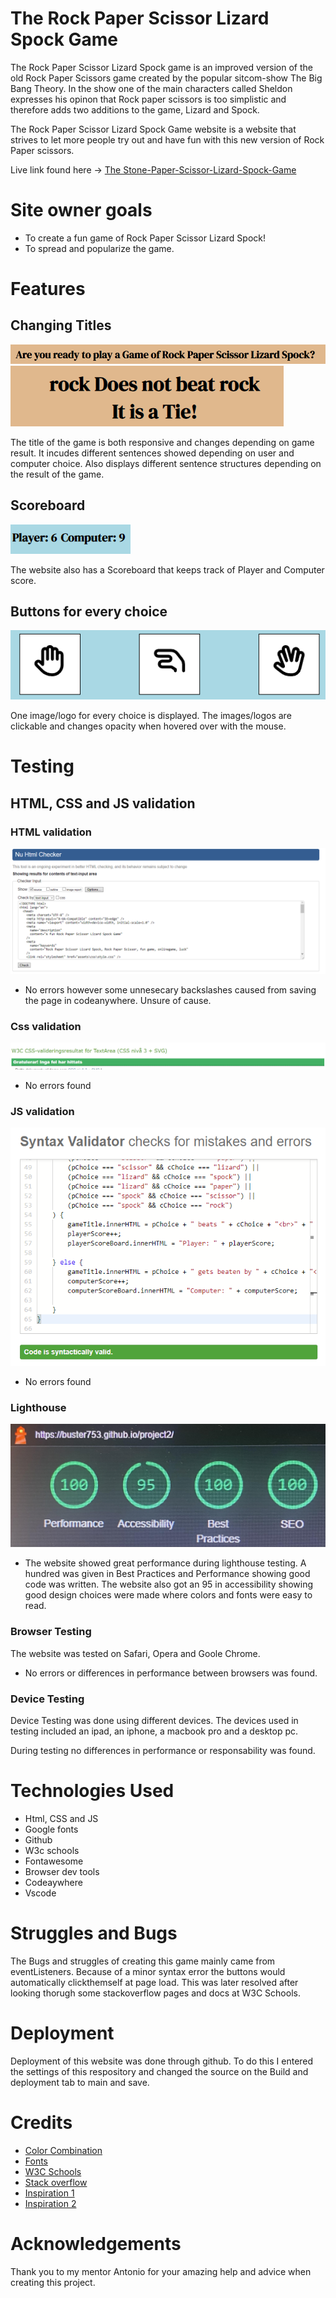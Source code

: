 # The Rock Paper Scissor Lizard Spock Game

The Rock Paper Scissor Lizard Spock game is an improved version of the old Rock Paper Scissors game created by the popular sitcom-show The Big Bang Theory. In the show one of the main characters called Sheldon expresses his opinon that Rock paper scissors is too simplistic and therefore adds two additions to the game, Lizard and Spock.

The Rock Paper Scissor Lizard Spock Game website is a website that strives to let more people try out and have fun with this new version of Rock Paper scissors.

Live link found here -> [The Stone-Paper-Scissor-Lizard-Spock-Game](https://buster753.github.io/project2/)

# Site owner goals
* To create a fun game of Rock Paper Scissor Lizard Spock!
* To spread and popularize the game.

# Features


## Changing Titles

<img src="assets/images/project 2 titel.png">
<img src="assets/images/project 2 titel2.png">

The title of the game is both responsive and changes depending on game result. It incudes different sentences showed depending on user and computer choice. Also displays different sentence structures depending on the result of the game.

## Scoreboard
<img src="assets/images/scoreboard.png">

The website also has a Scoreboard that keeps track of Player and Computer score.

## Buttons for every choice
<img src="assets/images/buttons.png">

One image/logo for every choice is displayed. The images/logos are clickable and changes opacity when hovered over with the mouse.

# Testing

## HTML, CSS and JS validation

### HTML validation
<img src="assets/images/htmlvalidatorproject2.png">

* No errors however some unnesecary backslashes caused from saving the page in codeanywhere. Unsure of cause.

### Css validation
<img src="assets/images/cssvalidatorproject2.png">

* No errors found

### JS validation
<img src="assets/images/JSvalidatorproject2.png">

* No errors found


### Lighthouse

<img src="assets/images/lighthouse.jpg">

* The website showed great performance during lighthouse testing. A hundred was given in Best Practices and Performance showing good code was written. The website also got an 95 in accessibility showing good design choices were made where colors and fonts were easy to read.

### Browser Testing
The website was tested on Safari, Opera and Goole Chrome.
* No errors or differences in performance between browsers was found.

### Device Testing
Device Testing was done using different devices. The devices used in testing included an ipad, an iphone, a macbook pro and a desktop pc.

During testing no differences in performance or responsability was found.

# Technologies Used

* Html, CSS and JS
* Google fonts
* Github
* W3c schools
* Fontawesome
* Browser dev tools
* Codeaywhere
* Vscode
  
# Struggles and Bugs
The Bugs and struggles of creating this game mainly came from eventListeners. 
Because of a minor syntax error the buttons would automatically clickthemself at page load.
This was later resolved after looking thorugh some stackoverflow pages and docs at W3C Schools.

# Deployment
Deployment of this website was done through github. 
To do this I entered the settings of this respository 
and changed the source on the Build and deployment tab to main and save.

# Credits

* [Color Combination](<https://webflow.com/blog/best-color-combinations>)
* [Fonts](https://fonts.google.com)
* [W3C Schools](https://www.w3schools.com)
* [Stack overflow](https://stackoverflow.com)
* [Inspiration 1](https://www.codewithfaraz.com/content/107/create-rock-paper-scissors-game-with-html-css-and-javascript#javascript-code)
* [Inspiration 2](https://www.geeksforgeeks.org/rock-paper-and-scissor-game-using-javascript/)

# Acknowledgements
Thank you to my mentor Antonio for your amazing help and advice when creating this project.